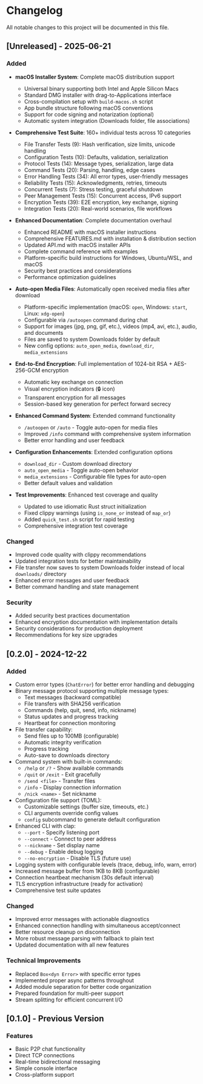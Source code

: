 # Changelog

All notable changes to this project will be documented in this file.

## [Unreleased] - 2025-06-21

### Added
- **macOS Installer System**: Complete macOS distribution support
  - Universal binary supporting both Intel and Apple Silicon Macs
  - Standard DMG installer with drag-to-Applications interface
  - Cross-compilation setup with `build-macos.sh` script
  - App bundle structure following macOS conventions
  - Support for code signing and notarization (optional)
  - Automatic system integration (Downloads folder, file associations)

- **Comprehensive Test Suite**: 160+ individual tests across 10 categories
  - File Transfer Tests (9): Hash verification, size limits, unicode handling
  - Configuration Tests (10): Defaults, validation, serialization
  - Protocol Tests (14): Message types, serialization, large data
  - Command Tests (20): Parsing, handling, edge cases
  - Error Handling Tests (34): All error types, user-friendly messages
  - Reliability Tests (15): Acknowledgments, retries, timeouts
  - Concurrent Tests (7): Stress testing, graceful shutdown
  - Peer Management Tests (15): Concurrent access, IPv6 support
  - Encryption Tests (39): E2E encryption, key exchange, signing
  - Integration Tests (20): Real-world scenarios, file workflows

- **Enhanced Documentation**: Complete documentation overhaul
  - Enhanced README with macOS installer instructions
  - Comprehensive FEATURES.md with installation & distribution section
  - Updated API.md with macOS installer APIs
  - Complete command reference with examples
  - Platform-specific build instructions for Windows, Ubuntu/WSL, and macOS
  - Security best practices and considerations
  - Performance optimization guidelines

- **Auto-open Media Files**: Automatically open received media files after download
  - Platform-specific implementation (macOS: `open`, Windows: `start`, Linux: `xdg-open`)
  - Configurable via `/autoopen` command during chat
  - Support for images (jpg, png, gif, etc.), videos (mp4, avi, etc.), audio, and documents
  - Files are saved to system Downloads folder by default
  - New config options: `auto_open_media`, `download_dir`, `media_extensions`

- **End-to-End Encryption**: Full implementation of 1024-bit RSA + AES-256-GCM encryption
  - Automatic key exchange on connection
  - Visual encryption indicators (🔒 icon)
  - Transparent encryption for all messages
  - Session-based key generation for perfect forward secrecy

- **Enhanced Command System**: Extended command functionality
  - `/autoopen` or `/auto` - Toggle auto-open for media files
  - Improved `/info` command with comprehensive system information
  - Better error handling and user feedback

- **Configuration Enhancements**: Extended configuration options
  - `download_dir` - Custom download directory
  - `auto_open_media` - Toggle auto-open behavior
  - `media_extensions` - Configurable file types for auto-open
  - Better default values and validation

- **Test Improvements**: Enhanced test coverage and quality
  - Updated to use idiomatic Rust struct initialization
  - Fixed clippy warnings (using `is_none_or` instead of `map_or`)
  - Added `quick_test.sh` script for rapid testing
  - Comprehensive integration test coverage

### Changed
- Improved code quality with clippy recommendations
- Updated integration tests for better maintainability
- File transfer now saves to system Downloads folder instead of local `downloads/` directory
- Enhanced error messages and user feedback
- Better command handling and state management

### Security
- Added security best practices documentation
- Enhanced encryption documentation with implementation details
- Security considerations for production deployment
- Recommendations for key size upgrades

## [0.2.0] - 2024-12-22

### Added
- Custom error types (`ChatError`) for better error handling and debugging
- Binary message protocol supporting multiple message types:
  - Text messages (backward compatible)
  - File transfers with SHA256 verification
  - Commands (help, quit, send, info, nickname)
  - Status updates and progress tracking
  - Heartbeat for connection monitoring
- File transfer capability:
  - Send files up to 100MB (configurable)
  - Automatic integrity verification
  - Progress tracking
  - Auto-save to downloads directory
- Command system with built-in commands:
  - `/help` or `/?` - Show available commands
  - `/quit` or `/exit` - Exit gracefully
  - `/send <file>` - Transfer files
  - `/info` - Display connection information
  - `/nick <name>` - Set nickname
- Configuration file support (TOML):
  - Customizable settings (buffer size, timeouts, etc.)
  - CLI arguments override config values
  - `config` subcommand to generate default configuration
- Enhanced CLI with clap:
  - `--port` - Specify listening port
  - `--connect` - Connect to peer address
  - `--nickname` - Set display name
  - `--debug` - Enable debug logging
  - `--no-encryption` - Disable TLS (future use)
- Logging system with configurable levels (trace, debug, info, warn, error)
- Increased message buffer from 1KB to 8KB (configurable)
- Connection heartbeat mechanism (30s default interval)
- TLS encryption infrastructure (ready for activation)
- Comprehensive test suite updates

### Changed
- Improved error messages with actionable diagnostics
- Enhanced connection handling with simultaneous accept/connect
- Better resource cleanup on disconnection
- More robust message parsing with fallback to plain text
- Updated documentation with all new features

### Technical Improvements
- Replaced `Box<dyn Error>` with specific error types
- Implemented proper async patterns throughout
- Added module separation for better code organization
- Prepared foundation for multi-peer support
- Stream splitting for efficient concurrent I/O

## [0.1.0] - Previous Version

### Features
- Basic P2P chat functionality
- Direct TCP connections
- Real-time bidirectional messaging
- Simple console interface
- Cross-platform support